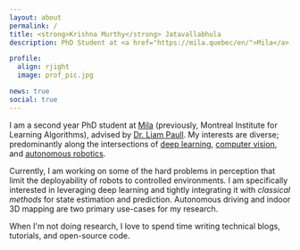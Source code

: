 ```yaml
---
layout: about
permalink: /
title: <strong>Krishna Murthy</strong> Jatavallabhula
description: PhD Student at <a href="https://mila.quebec/en/">Mila</a>, <a href="http://www.umontreal.ca/en/"> Universite de Montreal</a>

profile:
  align: rjight
  image: prof_pic.jpg

news: true
social: true
---
```



I am a second year PhD student at [Mila](https://mila.quebec/en/) (previously, Montreal Institute for Learning Algorithms), advised by [Dr. Liam Paull](https://people.csail.mit.edu/lpaull/). My interests are diverse; predominantly along the intersections of [deep learning](https://www.technologyreview.com/s/513696/deep-learning/), [computer vision](https://hayo.io/computer-vision/), and [autonomous robotics](https://en.wikipedia.org/wiki/Robotics).

Currently, I am working on some of the hard problems in perception that limit the deployability of robots to controlled environments. I am specifically interested in leveraging deep learning and tightly integrating it with *classical methods* for state estimation and prediction. Autonomous driving and indoor 3D mapping are two primary use-cases for my research.

When I'm not doing research, I love to spend time writing technical blogs, tutorials, and open-source code.
